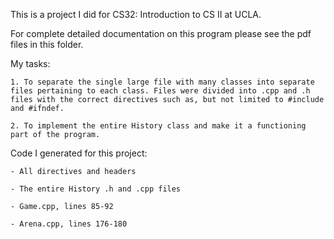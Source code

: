 This is a project I did for CS32: Introduction to CS II at UCLA.

For complete detailed documentation on this program please see the pdf files in this folder.

My tasks:

	1. To separate the single large file with many classes into separate files pertaining to each class. Files were divided into .cpp and .h files with the correct directives such as, but not limited to #include and #ifndef.

	2. To implement the entire History class and make it a functioning part of the program.

Code I generated for this project:

	- All directives and headers

	- The entire History .h and .cpp files

	- Game.cpp, lines 85-92

	- Arena.cpp, lines 176-180
